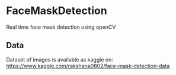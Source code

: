 # FaceMaskDetection
Real time face mask detection using openCV <br>
## Data
Dataset of images is available as kaggle on: https://www.kaggle.com/rakshana0802/face-mask-detection-data
